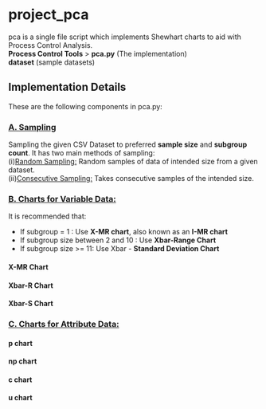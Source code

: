 # project_pca
pca is a single file script which implements Shewhart charts to aid with Process Control Analysis.<br>
**Process Control Tools** > **pca.py** (The implementation) <br>
**dataset** (sample datasets) <br>

## Implementation Details
These are the following components in pca.py:

### <ins>**A. Sampling**</ins>
Sampling the given CSV Dataset to preferred **sample size** and **subgroup count**. It has two main methods of sampling:<br>
(i)<ins>Random Sampling:</ins>  Random samples of data of intended size from  a given dataset.<br>
(ii)<ins>Consecutive Sampling:</ins> Takes consecutive samples of the intended size.

### <ins>**B. Charts for Variable Data:**<ins>
It is recommended that:
 - If subgroup = 1 : Use **X-MR chart**, also known as an **I-MR chart**
 - If subgroup size between 2 and 10 : Use **Xbar-Range Chart**
 - If subgroup size >= 11: Use Xbar - **Standard Deviation Chart**

#### **X-MR Chart**

#### **Xbar-R Chart**

#### **Xbar-S Chart**

### <ins>**C. Charts for Attribute Data:**<ins>

#### **p chart**

#### **np chart**

#### **c chart**

#### **u chart**
   
   
  

